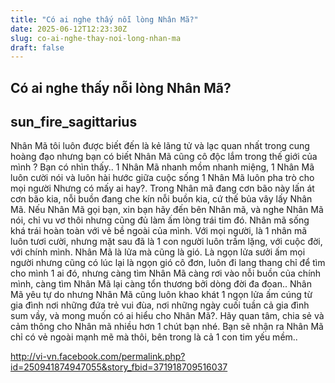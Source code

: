 ```yaml
---
title: "Có ai nghe thấy nỗi lòng Nhân Mã?"
date: 2025-06-12T12:23:30Z
slug: co-ai-nghe-thay-noi-long-nhan-ma
draft: false
---
```


## Có ai nghe thấy nỗi lòng Nhân Mã?

## sun_fire_sagittarius

Nhân Mã tôi luôn được biết đến
là kẻ lãng tử và lạc quan nhất
trong cung hoàng đạo
nhưng bạn có biết Nhân Mã
cũng cô độc lắm trong thế giới
của mình ?
Bạn có nhìn thấy..
1 Nhân Mã nhanh mồm nhanh
miệng,
1 Nhân Mã luôn cười nói và luôn
hài hước giữa cuộc sống
1 Nhân Mã luôn pha trò cho mọi
người
Nhưng có mấy ai hay?. Trong
Nhân mã đang cơn bão này lấn
át cơn bão kia, nỗi buồn đang
che kín nỗi buồn kia, cứ thế bủa
vây lấy Nhân Mã. Nếu Nhân Mã
gọi bạn, xin bạn hãy đến bên
Nhân mã, và nghe Nhân Mã nói,
chỉ vu vơ thôi nhưng cũng đủ
làm ấm lòng trái tim đó.
Nhân mã sống khá trái hoàn
toàn với vẻ bề ngoài của mình.
Với mọi người, là 1 nhân mã
luôn tươi cười, nhưng mặt sau
đã là 1 con người luôn trầm
lặng, với cuộc đời, với chính
mình.
Nhân Mã là lửa mà cũng là gió.
Là ngọn lửa sưởi ấm mọi người
nhưng cũng có lúc lại là ngọn
gió cô đơn, luôn đi lang thang
chỉ để tìm cho mình 1 ai đó,
nhưng càng tìm Nhân Mã càng
rơi vào nỗi buồn của chính
mình, càng tìm Nhân Mã lại càng
tổn thương bởi dòng đời đa
đoan..
Nhân Mã yêu tự do nhưng Nhân
Mã cũng luôn khao khát 1 ngọn
lửa ấm cúng từ gia đình nơi
những đứa trẻ vui đùa, nơi
những ngày cuối tuần cả gia
đình sum vầy, và mong muốn có
ai hiểu cho Nhân Mã?.
Hãy quan tâm, chia sẻ và cảm
thông cho Nhân mã nhiều hơn 1
chút bạn nhé. Bạn sẽ nhận ra
Nhân Mã chỉ có vẻ ngoài mạnh
mẽ mà thôi, bên trong là cả 1
con tim yếu mềm..

http://vi-vn.facebook.com/permalink.php?id=250941874947055&story_fbid=371918709516037